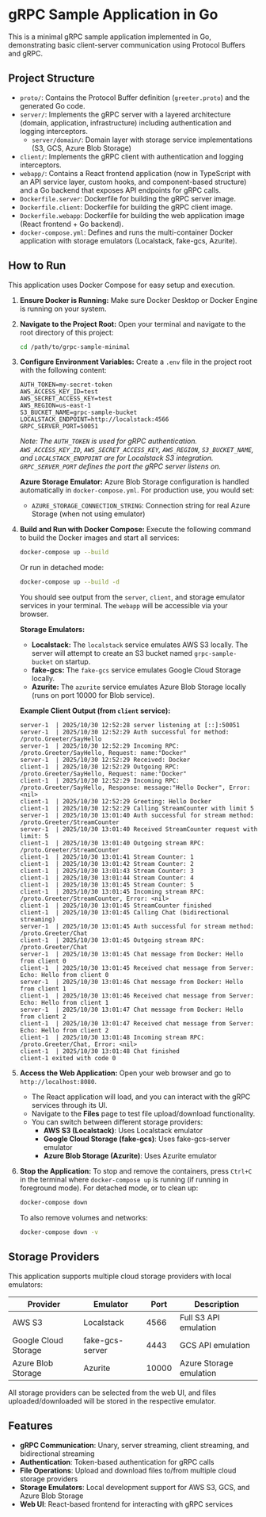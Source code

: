 # gRPC Sample Application in Go

This is a minimal gRPC sample application implemented in Go, demonstrating basic client-server communication using Protocol Buffers and gRPC.

## Project Structure

- `proto/`: Contains the Protocol Buffer definition (`greeter.proto`) and the generated Go code.
- `server/`: Implements the gRPC server with a layered architecture (domain, application, infrastructure) including authentication and logging interceptors.
  - `server/domain/`: Domain layer with storage service implementations (S3, GCS, Azure Blob Storage)
- `client/`: Implements the gRPC client with authentication and logging interceptors.
- `webapp/`: Contains a React frontend application (now in TypeScript with an API service layer, custom hooks, and component-based structure) and a Go backend that exposes API endpoints for gRPC calls.
- `Dockerfile.server`: Dockerfile for building the gRPC server image.
- `Dockerfile.client`: Dockerfile for building the gRPC client image.
- `Dockerfile.webapp`: Dockerfile for building the web application image (React frontend + Go backend).
- `docker-compose.yml`: Defines and runs the multi-container Docker application with storage emulators (Localstack, fake-gcs, Azurite).

## How to Run

This application uses Docker Compose for easy setup and execution.

1.  **Ensure Docker is Running:** Make sure Docker Desktop or Docker Engine is running on your system.

2.  **Navigate to the Project Root:** Open your terminal and navigate to the root directory of this project:
    ```bash
    cd /path/to/grpc-sample-minimal
    ```

3.  **Configure Environment Variables:** Create a `.env` file in the project root with the following content:
    ```
    AUTH_TOKEN=my-secret-token
    AWS_ACCESS_KEY_ID=test
    AWS_SECRET_ACCESS_KEY=test
    AWS_REGION=us-east-1
    S3_BUCKET_NAME=grpc-sample-bucket
    LOCALSTACK_ENDPOINT=http://localstack:4566
    GRPC_SERVER_PORT=50051
    ```
    *Note: The `AUTH_TOKEN` is used for gRPC authentication. `AWS_ACCESS_KEY_ID`, `AWS_SECRET_ACCESS_KEY`, `AWS_REGION`, `S3_BUCKET_NAME`, and `LOCALSTACK_ENDPOINT` are for Localstack S3 integration. `GRPC_SERVER_PORT` defines the port the gRPC server listens on.*
    
    **Azure Storage Emulator:** Azure Blob Storage configuration is handled automatically in `docker-compose.yml`. For production use, you would set:
    - `AZURE_STORAGE_CONNECTION_STRING`: Connection string for real Azure Storage (when not using emulator)

4.  **Build and Run with Docker Compose:** Execute the following command to build the Docker images and start all services:
    ```bash
    docker-compose up --build
    ```
    
    Or run in detached mode:
    ```bash
    docker-compose up --build -d
    ```

    You should see output from the `server`, `client`, and storage emulator services in your terminal. The `webapp` will be accessible via your browser.

    **Storage Emulators:**
    - **Localstack:** The `localstack` service emulates AWS S3 locally. The server will attempt to create an S3 bucket named `grpc-sample-bucket` on startup.
    - **fake-gcs:** The `fake-gcs` service emulates Google Cloud Storage locally.
    - **Azurite:** The `azurite` service emulates Azure Blob Storage locally (runs on port 10000 for Blob service).

    **Example Client Output (from `client` service):**
    ```
    server-1  | 2025/10/30 12:52:28 server listening at [::]:50051
    server-1  | 2025/10/30 12:52:29 Auth successful for method: /proto.Greeter/SayHello
    server-1  | 2025/10/30 12:52:29 Incoming RPC: /proto.Greeter/SayHello, Request: name:"Docker"
    server-1  | 2025/10/30 12:52:29 Received: Docker
    client-1  | 2025/10/30 12:52:29 Outgoing RPC: /proto.Greeter/SayHello, Request: name:"Docker"
    client-1  | 2025/10/30 12:52:29 Incoming RPC: /proto.Greeter/SayHello, Response: message:"Hello Docker", Error: <nil>
    client-1  | 2025/10/30 12:52:29 Greeting: Hello Docker
    client-1  | 2025/10/30 12:52:29 Calling StreamCounter with limit 5
    server-1  | 2025/10/30 13:01:40 Auth successful for stream method: /proto.Greeter/StreamCounter
    server-1  | 2025/10/30 13:01:40 Received StreamCounter request with limit: 5
    client-1  | 2025/10/30 13:01:40 Outgoing stream RPC: /proto.Greeter/StreamCounter
    client-1  | 2025/10/30 13:01:41 Stream Counter: 1
    client-1  | 2025/10/30 13:01:42 Stream Counter: 2
    client-1  | 2025/10/30 13:01:43 Stream Counter: 3
    client-1  | 2025/10/30 13:01:44 Stream Counter: 4
    client-1  | 2025/10/30 13:01:45 Stream Counter: 5
    client-1  | 2025/10/30 13:01:45 Incoming stream RPC: /proto.Greeter/StreamCounter, Error: <nil>
    client-1  | 2025/10/30 13:01:45 StreamCounter finished
    client-1  | 2025/10/30 13:01:45 Calling Chat (bidirectional streaming)
    server-1  | 2025/10/30 13:01:45 Auth successful for stream method: /proto.Greeter/Chat
    client-1  | 2025/10/30 13:01:45 Outgoing stream RPC: /proto.Greeter/Chat
    server-1  | 2025/10/30 13:01:45 Chat message from Docker: Hello from client 0
    client-1  | 2025/10/30 13:01:45 Received chat message from Server: Echo: Hello from client 0
    server-1  | 2025/10/30 13:01:46 Chat message from Docker: Hello from client 1
    client-1  | 2025/10/30 13:01:46 Received chat message from Server: Echo: Hello from client 1
    server-1  | 2025/10/30 13:01:47 Chat message from Docker: Hello from client 2
    client-1  | 2025/10/30 13:01:47 Received chat message from Server: Echo: Hello from client 2
    client-1  | 2025/10/30 13:01:48 Incoming stream RPC: /proto.Greeter/Chat, Error: <nil>
    client-1  | 2025/10/30 13:01:48 Chat finished
    client-1 exited with code 0
    ```

5.  **Access the Web Application:** Open your web browser and go to `http://localhost:8080`.
    - The React application will load, and you can interact with the gRPC services through its UI.
    - Navigate to the **Files** page to test file upload/download functionality.
    - You can switch between different storage providers:
      - **AWS S3 (Localstack)**: Uses Localstack emulator
      - **Google Cloud Storage (fake-gcs)**: Uses fake-gcs-server emulator
      - **Azure Blob Storage (Azurite)**: Uses Azurite emulator

6.  **Stop the Application:** To stop and remove the containers, press `Ctrl+C` in the terminal where `docker-compose up` is running (if running in foreground mode). For detached mode, or to clean up:
    ```bash
    docker-compose down
    ```
    
    To also remove volumes and networks:
    ```bash
    docker-compose down -v
    ```

## Storage Providers

This application supports multiple cloud storage providers with local emulators:

| Provider | Emulator | Port | Description |
|----------|----------|------|-------------|
| AWS S3 | Localstack | 4566 | Full S3 API emulation |
| Google Cloud Storage | fake-gcs-server | 4443 | GCS API emulation |
| Azure Blob Storage | Azurite | 10000 | Azure Storage emulation |

All storage providers can be selected from the web UI, and files uploaded/downloaded will be stored in the respective emulator.

## Features

- **gRPC Communication**: Unary, server streaming, client streaming, and bidirectional streaming
- **Authentication**: Token-based authentication for gRPC calls
- **File Operations**: Upload and download files to/from multiple cloud storage providers
- **Storage Emulators**: Local development support for AWS S3, GCS, and Azure Blob Storage
- **Web UI**: React-based frontend for interacting with gRPC services